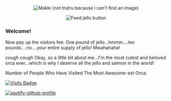 

<p align="center">
  <img src="https://i.ibb.co/M1GY0QJ/download.jpg" alt="Makki (not trutru because i can't find an image)"/>
</p>
<p align="center">
  <img src="https://i.ibb.co/wgf8jht/button-feed-jello.png" alt="Feed jello button"/>
 </p>
 
### Welcome!

Now pay up the visitors fee: One pound of jello...hmmm....ten pounds....no....your entire supply of jello!
Mwahahaha!

*cough cough*
Okay, so a little bit about me...I'm the most cutest and beloved orca ever...which is why I deserve all the jello and salmon in the world!

Number of People Who Have Visited The Most Awesome-est Orca:




[![Visits Badge](https://badges.pufler.dev/visits/TruaShamu/truashamu)](https://badges.pufler.dev)

[![spotify-github-profile](https://spotify-github-profile.vercel.app/api/view?uid=5xr5yadhpcatnns2rtx1cn0f2&cover_image=true&theme=natemoo-re)](https://spotify-github-profile.vercel.app/api/view?uid=5xr5yadhpcatnns2rtx1cn0f2&redirect=true)

